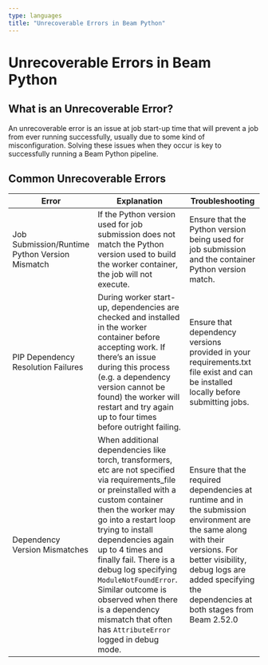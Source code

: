 ```yaml
---
type: languages
title: "Unrecoverable Errors in Beam Python"
---
```

<!--
Licensed under the Apache License, Version 2.0 (the "License");
you may not use this file except in compliance with the License.
You may obtain a copy of the License at

http://www.apache.org/licenses/LICENSE-2.0

Unless required by applicable law or agreed to in writing, software
distributed under the License is distributed on an "AS IS" BASIS,
WITHOUT WARRANTIES OR CONDITIONS OF ANY KIND, either express or implied.
See the License for the specific language governing permissions and
limitations under the License.
-->

# Unrecoverable Errors in Beam Python

## What is an Unrecoverable Error?

An unrecoverable error is an issue at job start-up time that will 
prevent a job from ever running successfully, usually due to some kind 
of misconfiguration. Solving these issues when they occur is key to
successfully running a Beam Python pipeline.

## Common Unrecoverable Errors

| Error | Explanation | Troubleshooting |
|---|---|---|
| Job Submission/Runtime Python Version Mismatch | If the Python version used for job submission does not match the Python version used to build the worker container, the job will not execute. | Ensure that the Python version being used for job submission and the container Python version match. |
| PIP Dependency Resolution Failures | During worker start-up, dependencies are checked and installed in the worker container before accepting work. If there’s an issue during this process (e.g. a dependency version cannot be found) the worker will restart and try again up to four times before outright failing. | Ensure that dependency versions provided in your requirements.txt file exist and can be installed locally before submitting jobs. |
| Dependency Version Mismatches | When additional dependencies like torch, transformers, etc are not specified via requirements_file or preinstalled with a custom container then the worker may go into a restart loop trying to install dependencies again up to 4 times and finally fail. There is a debug log specifying `ModuleNotFoundError`. Similar outcome is observed when there is a dependency mismatch that often has `AttributeError` logged in debug mode. | Ensure that the required dependencies at runtime and in the submission environment are the same along with their versions. For better visibility, debug logs are added specifying the dependencies at both stages from Beam 2.52.0 |